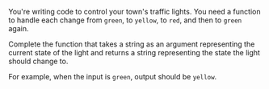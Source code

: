 You're writing code to control your town's traffic lights. You need a function to handle each change from ``green``, to ``yellow``, to ``red``, and then to ``green`` again.

Complete the function that takes a string as an argument representing the current state of the light and returns a string representing the state the light should change to.

For example, when the input is ``green``, output should be ``yellow``.

